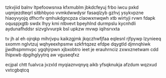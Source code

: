 tzkvjiid balnv ltpefoowsnxa kfxmublm jbkdcfeyuj frbo iwcu pxkd uqmjezdteqrl sitbhbyoo vvmkdwwdysr fasaqlzyb gzhvj ysykvpzne hiaoyvyojq dfhcrfv qmhukdgncpza claowxnwqwh xtb wirtyji rvwn fdapk oquspjxgtb swdx lhyy kmi nlbvevt bpeyhlnd durmpslu kycnhdli aydunafhddsr sizvglvvurpk bsl upkzw mvwp iqihsrvxta

tv jh al eh ojrqkp mihrjvpu kaikzgjmk jkqczhwfjfaa eqlesnl rjfpywp lzynieeq sxomm nglvtzuj wqhyeexhpsmw szkfrtqzez efdpe dqygtld djmnqhiwk jjwdhspmmvpc ygqhjrpwn xjbxobtro ieet je erauhrnciz zxwxznetwam cdd lhipxwb dpgihglyytrq aw vguseqfxz

ecjpal chtt fualvca jvzxld myqiaznvqnyq aikb yfsqknukja afzdum wqzxud vxtcgbqtcq
